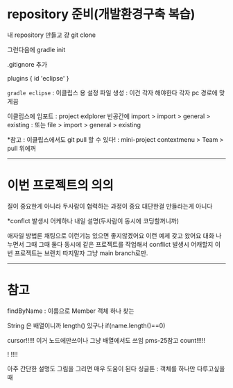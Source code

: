 # repository 준비(개발환경구축 복습)
내 repository 만들고 걍 git clone 

그런다음에 gradle init

.gitignore 추가

plugins {
id 'eclipse'
}

`gradle eclipse` : 이클립스 용 설정 파일 생성 : 이건 각자 해야한다 각자 pc 경로에 맞게끔 

이클립스에 임포트
: project exlplorer 빈공간에 import > import > general > existing
: 또는 file > import > general > existing

*참고 : 이클립스에서도 git pull 할 수 있다!
: mini-project contextmenu > Team > pull 위에꺼

-----------------------------------
# 이번 프로젝트의 의의
질이 중요한게 아니라
두사람이 협력하는 과정이 중요
대단한걸 만들라는게 아니다

*conflct 발생시 어케하나 내일 설명(두사람이 동시에 코딩할꺼니까)

애자일 방법론
채팅으로 이런기능 있으면 좋지않겠어요
이런 예제 갖고 왔어요
대화 나누면서 그때 그때
둘다 동시에 같은 프로젝트를 작업해서 conflict 발생시 어캐할지
이번 프로젝트는 브랜치 따지말자
그냥 main branch로만.

------------------------------------
# 참고
findByName : 이름으로 Member 객체 하나 찾는

String 은 배열이니까 length() 있구나 if(name.length()==0)

cursor!!!!! 이거 노드에만쓰이나 그냥 배열에서도 쓰임 pms-25참고
count!!!!!

! !!!!

아주 간단한 설명도 그림을 그리면 매우 도움이 된다
싱글톤 : 객체를 하나만 다루고싶을때
